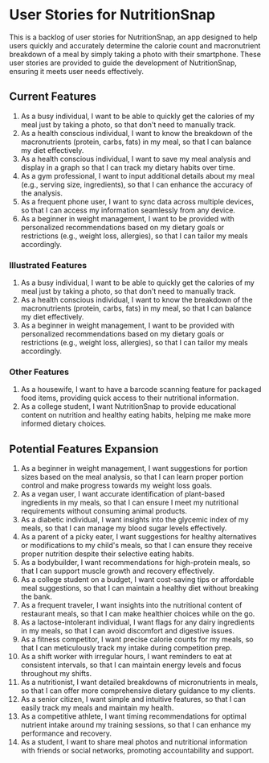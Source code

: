 # User Stories for NutritionSnap

This is a backlog of user stories for NutritionSnap, an app designed to help users quickly and accurately determine the calorie count and macronutrient breakdown of a meal by simply taking a photo with their smartphone. These user stories are provided to guide the development of NutritionSnap, ensuring it meets user needs effectively.

## Current Features

1. As a busy individual, I want to be able to quickly get the calories of my meal just by taking a photo, so that don't need to manually track.   
2. As a health conscious individual, I want to know the breakdown of the macronutrients (protein, carbs, fats) in my meal, so that I can balance my diet effectively.  
3. As a health conscious individual, I want to save my meal analysis and display in a graph so that I can track my dietary habits over time.  
4. As a gym professional, I want to input additional details about my meal (e.g., serving size, ingredients), so that I can enhance the accuracy of the analysis.  
5. As a frequent phone user, I want to sync data across multiple devices, so that I can access my information seamlessly from any device.
6. As a beginner in weight management, I want to be provided with personalized recommendations based on my dietary goals or restrictions (e.g., weight loss, allergies), so that I can tailor my meals accordingly.

### Illustrated Features

1. As a busy individual, I want to be able to quickly get the calories of my meal just by taking a photo, so that don't need to manually track.   
2. As a health conscious individual, I want to know the breakdown of the macronutrients (protein, carbs, fats) in my meal, so that I can balance my diet effectively.   
3. As a beginner in weight management, I want to be provided with personalized recommendations based on my dietary goals or restrictions (e.g., weight loss, allergies), so that I can tailor my meals accordingly.  

### Other Features

1. As a housewife, I want to have a barcode scanning feature for packaged food items, providing quick access to their nutritional information.
2. As a college student, I want NutritionSnap to provide educational content on nutrition and healthy eating habits, helping me make more informed dietary choices.  

## Potential Features Expansion

1. As a beginner in weight management, I want suggestions for portion sizes based on the meal analysis, so that I can learn proper portion control and make progress towards my weight loss goals.  
2. As a vegan user, I want accurate identification of plant-based ingredients in my meals, so that I can ensure I meet my nutritional requirements without consuming animal products.  
3. As a diabetic individual, I want insights into the glycemic index of my meals, so that I can manage my blood sugar levels effectively.  
4. As a parent of a picky eater, I want suggestions for healthy alternatives or modifications to my child's meals, so that I can ensure they receive proper nutrition despite their selective eating habits.  
5. As a bodybuilder, I want recommendations for high-protein meals, so that I can support muscle growth and recovery effectively.  
6. As a college student on a budget, I want cost-saving tips or affordable meal suggestions, so that I can maintain a healthy diet without breaking the bank.  
7. As a frequent traveler, I want insights into the nutritional content of restaurant meals, so that I can make healthier choices while on the go.  
8. As a lactose-intolerant individual, I want flags for any dairy ingredients in my meals, so that I can avoid discomfort and digestive issues.  
9. As a fitness competitor, I want precise calorie counts for my meals, so that I can meticulously track my intake during competition prep.  
10. As a shift worker with irregular hours, I want reminders to eat at consistent intervals, so that I can maintain energy levels and focus throughout my shifts.  
11. As a nutritionist, I want detailed breakdowns of micronutrients in meals, so that I can offer more comprehensive dietary guidance to my clients.  
12. As a senior citizen, I want simple and intuitive features, so that I can easily track my meals and maintain my health.  
13. As a competitive athlete, I want timing recommendations for optimal nutrient intake around my training sessions, so that I can enhance my performance and recovery.  
14. As a student, I want to share meal photos and nutritional information with friends or social networks, promoting accountability and support.  